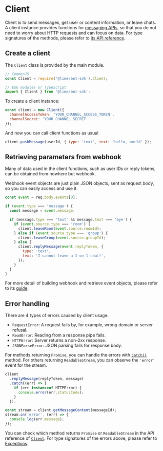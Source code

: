 # Client

Client is to send messages, get user or content information, or leave chats.
A client instance provides functions for [messaging APIs](https://developers.line.me/en/docs/messaging-api/reference/),
so that you do not need to worry about HTTP requests and can focus on data.
For type signatures of the methods, please refer to [its API reference](../api-reference/client.md).

## Create a client

The `Client` class is provided by the main module.

``` js
// CommonJS
const Client = require('@line/bot-sdk').Client;

// ES6 modules or TypeScript
import { Client } from '@line/bot-sdk';
```

To create a client instance:

```js
const client = new Client({
  channelAccessToken: 'YOUR_CHANNEL_ACCESS_TOKEN',
  channelSecret: 'YOUR_CHANNEL_SECRET'
});
```

And now you can call client functions as usual:

``` js
client.pushMessage(userId, { type: 'text', text: 'hello, world' });
```

## Retrieving parameters from webhook

Many of data used in the client functions, such as user IDs or reply tokens, can
be obtained from nowhere but webhook.

Webhook event objects are just plain JSON objects, sent as request body, so you
can easily access and use it.

``` js
const event = req.body.events[0];

if (event.type === 'message') {
  const message = event.message;

  if (message.type === 'text' && message.text === 'bye') {
    if (event.source.type === 'room') {
      client.leaveRoom(event.source.roomId);
    } else if (event.source.type === 'group') {
      client.leaveGroup(event.source.groupId);
    } else {
      client.replyMessage(event.replyToken, {
        type: 'text',
        text: 'I cannot leave a 1-on-1 chat!',
      });
    }
  }
}
```

For more detail of building webhook and retrieve event objects, please refer to
its [guide](http://localhost:4000/pages/guide/webhook.html).

## Error handling

There are 4 types of errors caused by client usage.

- `RequestError`: A request fails by, for example, wrong domain or server
  refusal.
- `ReadError`: Reading from a response pipe fails.
- `HTTPError`: Server returns a non-2xx response.
- `JSONParseError`: JSON parsing fails for response body.

For methods returning `Promise`, you can handle the errors with [`catch()`](https://developer.mozilla.org/en-US/docs/Web/JavaScript/Reference/Global_Objects/Promise/catch)
method. For others returning `ReadableStream`, you can observe the `'error'`
event for the stream.

``` js
client
  .replyMessage(replyToken, message)
  .catch((err) => {
    if (err instanceof HTTPError) {
      console.error(err.statusCode);
    }
  });

const stream = client.getMessageContent(messageId);
stream.on('error', (err) => {
  console.log(err.message);
});
```

You can check which method returns `Promise` or `ReadableStream` in the API
reference of [`Client`](../api-reference/client.md). For type signatures of the
errors above, please refer to [Exceptions](../api-reference/exceptions.md).
